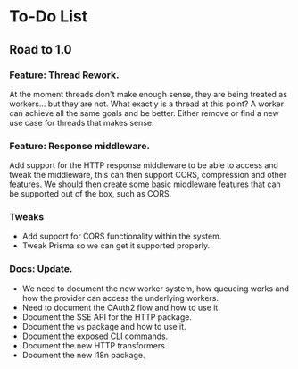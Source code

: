 # To-Do List

## Road to 1.0

### Feature: Thread Rework.

At the moment threads don't make enough sense, they are being treated as workers... but they are not. What exactly is a thread at this point? A worker can achieve all the same goals and be better. Either remove or find a new use case for threads that makes sense.

### Feature: Response middleware.

Add support for the HTTP response middleware to be able to access and tweak the middleware, this can then support CORS, compression and other features.
We should then create some basic middleware features that can be supported out of the box, such as CORS.

### Tweaks

- Add support for CORS functionality within the system.
- Tweak Prisma so we can get it supported properly.

### Docs: Update.

- We need to document the new worker system, how queueing works and how the provider can access the underlying workers.
- Need to document the OAuth2 flow and how to use it.
- Document the SSE API for the HTTP package.
- Document the `ws` package and how to use it.
- Document the exposed CLI commands.
- Document the new HTTP transformers.
- Document the new i18n package.
